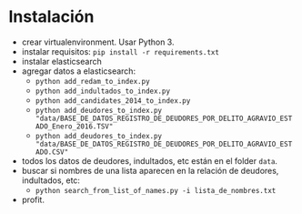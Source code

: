 # Instalación
* crear virtualenvironment. Usar Python 3.
* instalar requisitos: `pip install -r requirements.txt`
* instalar elasticsearch
* agregar datos a elasticsearch:
    * `python add_redam_to_index.py`
    * `python add_indultados_to_index.py`
    * `python add_candidates_2014_to_index.py`
    * `python add_deudores_to_index.py "data/BASE_DE_DATOS_REGISTRO_DE_DEUDORES_POR_DELITO_AGRAVIO_ESTADO_Enero_2016.TSV"`
    * `python add_deudores_to_index.py "data/BASE_DE_DATOS_REGISTRO_DE_DEUDORES_POR_DELITO_AGRAVIO_ESTADO.CSV"`
* todos los datos de deudores, indultados, etc están en el folder `data`.
* buscar si nombres de una lista aparecen en la relación de deudores,
  indultados, etc:
    * `python search_from_list_of_names.py -i lista_de_nombres.txt`
* profit.
